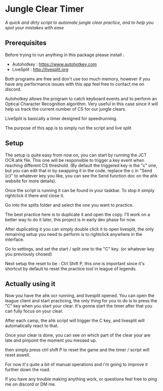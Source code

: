 # Jungle Clear Timer

_A quick and dirty script to automate jungle clear practice, and to help you spot your mistakes with ease_

## Prerequisites

Before trying to run anything in this package please install :

- Autohotkey : https://www.autohotkey.com
- LiveSplit : http://livesplit.org

Both programs are free and don't use too much memory, however if you have any performance issues with this app feel free to contact me on discord.

Autohotkey allows the program to catch keyboard events and to perform an Optical Character Recognition algorithm. Very useful in this case since it will help us track the current number of CS for our jungle clears.

LiveSplit is basically a timer designed for speedrunning.

The purpose of this app is to simply run the script and live split

## Setup

The setup is quite easy from now on, you can start by running the JCT OCR.ahk file. This one will be responsible to trigger a key event when reaching different CS threshold. (By default the triggered key is the "c" one, but you can edit that in by swapping it in the code. replace the c in "Send {c}" to whatever key you like, you can see the Send function doc on the ahk website for more details).

Once the script is running it can be found in your taskbar. To stop it simply rightclick it there and close it.

Go into the splits folder and select the one you want to practice.

The best practice here is to duplicate it and open the copy. I'll work on a better way to do it later, this project is in early dev phase for now.

After duplicating it you can simply double click it to open livesplit, the only remaining setup you need to perform is to rightclick anywhere in the interface.

Go to settings, and set the start / split one to the "C" key. (or whatever key you previously chosed)

Next setup the reset to be : Ctrl Shift P, this one is important since it's shortcut by default to reset the practice tool in league of legends.

## Actually using it

Now you have the ahk ocr running, and livesplit opened.
You can open the league client and start practicing, the only thing for you to do is to press the "C" key when you start your clear. It's gonna start the timer after that you can fully focus on your clear.

After each camp, the ahk script will trigger the C key, and livesplit will automatically react to that.

Once your clear is done, you can see on which part of the clear your are late and pinpoint the moment you messed up.

then simply press ctrl shift P to reset the game and the timer / script will reset aswell.

For now it's quite a bit of manual operations and i'm going to improve it further down the road.

If you have any trouble making anything work, or questions feel free to ping me on discord or DM me.
